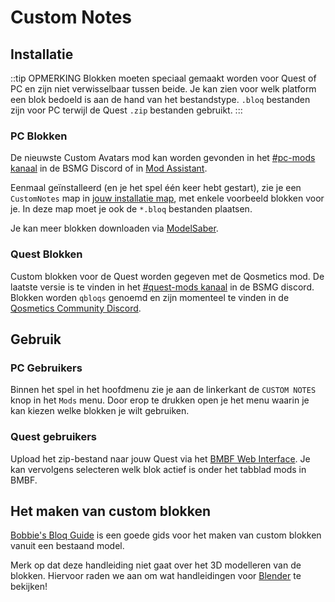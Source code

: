 # Custom Notes

## Installatie
::tip OPMERKING Blokken moeten speciaal gemaakt worden voor Quest of PC en zijn niet verwisselbaar tussen beide. Je kan zien voor welk platform een blok bedoeld is aan de hand van het bestandstype. `.bloq` bestanden zijn voor PC terwijl de Quest `.zip` bestanden gebruikt. :::

### PC Blokken
De nieuwste Custom Avatars mod kan worden gevonden in het [#pc-mods kanaal](https://discord.gg/beatsabermods) in de BSMG Discord of in [Mod Assistant](https://github.com/Assistant/ModAssistant).

Eenmaal geïnstalleerd (en je het spel één keer hebt gestart), zie je een `CustomNotes` map in [jouw installatie map](/faq/install-folder.md), met enkele voorbeeld blokken voor je. In deze map moet je ook de `*.bloq` bestanden plaatsen.

Je kan meer blokken downloaden via [ModelSaber](https://modelsaber.com/Bloqs/).

### Quest Blokken
Custom blokken voor de Quest worden gegeven met de Qosmetics mod. De laatste versie is te vinden in het [#quest-mods kanaal](https://discord.gg/beatsabermods) in de BSMG discord. Blokken worden `qbloqs` genoemd en zijn momenteel te vinden in de [Qosmetics Community Discord](https://discord.gg/qosmetics).

## Gebruik

### PC Gebruikers
Binnen het spel in het hoofdmenu zie je aan de linkerkant de `CUSTOM NOTES` knop in het `Mods` menu. Door erop te drukken open je het menu waarin je kan kiezen welke blokken je wilt gebruiken.

### Quest gebruikers
Upload het zip-bestand naar jouw Quest via het [BMBF Web Interface](/quest-modding.md#installing-mods). Je kan vervolgens selecteren welk blok actief is onder het tabblad mods in BMBF.

## Het maken van custom blokken

[Bobbie's Bloq Guide](./notes-guide.md) is een goede gids voor het maken van custom blokken vanuit een bestaand model.

Merk op dat deze handleiding niet gaat over het 3D modelleren van de blokken. Hiervoor raden we aan om wat handleidingen voor [Blender](https://www.blender.org/) te bekijken!
